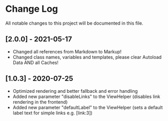# Change Log
All notable changes to this project will be documented in this file.

## [2.0.0] - 2021-05-17

- Changed all references from Markdown to Markup!
- Changed class names, variables and templates, please clear Autoload Data AND all Caches!


## [1.0.3] - 2020-07-25

- Optimized rendering and better fallback and error handling
- Added new parameter "disableLinks" to the ViewHelper (disables link rendering in the frontend)
- Added new parameter "defaultLabel" to the ViewHelper (sets a default label text for simple links e.g. [link:3])
